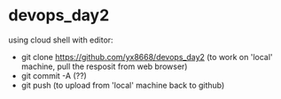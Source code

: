 # devops_day2

using cloud shell with editor:
- git clone https://github.com/yx8668/devops_day2 (to work on 'local' machine, pull the resposit from web browser)
- git commit -A (??)
- git push (to upload from 'local' machine back to github)
